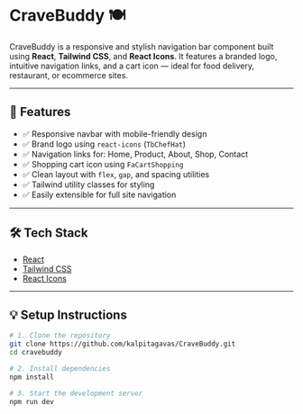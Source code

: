 # CraveBuddy 🍽️

CraveBuddy is a responsive and stylish navigation bar component built using **React**, **Tailwind CSS**, and **React Icons**. It features a branded logo, intuitive navigation links, and a cart icon — ideal for food delivery, restaurant, or ecommerce sites.

---

## 🚀 Features

- ✅ Responsive navbar with mobile-friendly design
- ✅ Brand logo using `react-icons` (`TbChefHat`)
- ✅ Navigation links for: Home, Product, About, Shop, Contact
- ✅ Shopping cart icon using `FaCartShopping`
- ✅ Clean layout with `flex`, `gap`, and spacing utilities
- ✅ Tailwind utility classes for styling
- ✅ Easily extensible for full site navigation

---

## 🛠️ Tech Stack

- [React](https://reactjs.org/)
- [Tailwind CSS](https://tailwindcss.com/)
- [React Icons](https://react-icons.github.io/react-icons/)

---

## 💡 Setup Instructions

```bash
# 1. Clone the repository
git clone https://github.com/kalpitagavas/CraveBuddy.git
cd cravebuddy

# 2. Install dependencies
npm install

# 3. Start the development server
npm run dev
